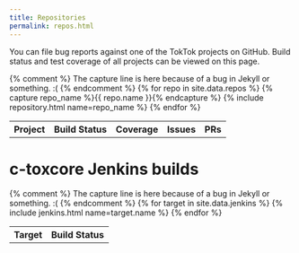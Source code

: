 ```yaml
---
title: Repositories
permalink: repos.html
---
```


You can file bug reports against one of the TokTok projects on GitHub. Build
status and test coverage of all projects can be viewed on this page.

<table>
  <tr>
    <th>Project</th>
    <th>Build Status</th>
    <th>Coverage</th>
    <th>Issues</th>
    <th>PRs</th>
  </tr>
  {% comment %}
  The capture line is here because of a bug in Jekyll or something. :(
  {% endcomment %}
  {% for repo in site.data.repos %}
  {% capture repo_name %}{{ repo.name }}{% endcapture %}
  {% include repository.html name=repo_name %}
  {% endfor %}
</table>

# c-toxcore Jenkins builds

<table>
  <tr>
    <th>Target</th>
    <th>Build Status</th>
  </tr>
  {% comment %}
  The capture line is here because of a bug in Jekyll or something. :(
  {% endcomment %}
  {% for target in site.data.jenkins %}
  {% include jenkins.html name=target.name %}
  {% endfor %}
</table>
